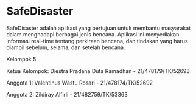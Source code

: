 # SafeDisaster

SafeDisaster adalah aplikasi yang bertujuan untuk membantu masyarakat dalam menghadapi berbagai jenis bencana. Aplikasi ini menyediakan informasi real-time tentang perkiraan bencana, dan tindakan yang harus diambil sebelum, selama, dan setelah bencana.

Kelompok 5

Ketua Kelompok: Diestra Pradana Duta Ramadhan - 21/478179/TK/52693

Anggota 1: Valentinus Wastu Rosari - 21/478174/TK/52692

Anggota 2: Zildiray Alfirli - 21/482759/TK/53363
